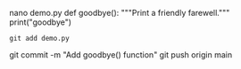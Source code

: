 nano demo.py
def goodbye():
    """Print a friendly farewell."""
    print("goodbye")

    git add demo.py
git commit -m "Add goodbye() function"
git push origin main


